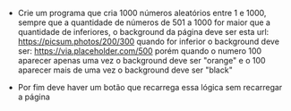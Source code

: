 * Crie um programa que cria 1000 números aleatórios entre 1 e 1000,
sempre que a quantidade de números de 501 a 1000 for maior que a quantidade de inferiores, o background da página deve ser esta url: https://picsum.photos/200/300
quando for inferior o background deve ser: https://via.placeholder.com/500
porém quando o numero 100 aparecer apenas uma vez o background deve ser "orange"
e o 100 aparecer mais de uma vez o background deve ser "black"

* Por fim deve haver um botão que recarrega essa lógica sem recarregar a página